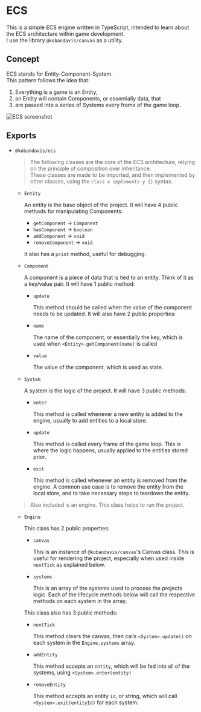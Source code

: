 # ECS

This is a simple ECS engine written in TypeScript, intended to learn about the ECS architecture within game development.  
I use the library `@kobandavis/canvas` as a utility.

## Concept

ECS stands for Entity-Component-System.  
This pattern follows the idea that:

1. Everything is a game is an Entity,
2. an Entity will contain Components, or essentially data, that
3. are passed into a series of Systems every frame of the game loop.

![ECS screenshot](https://miro.medium.com/max/960/1*yoLxDyQoFzC0je_oHkcppw.png)

## Exports

-   `@kobandavis/ecs`

    > The following classes are the core of the ECS architecture, relying on the principle of composition over inheritance.  
    > These classes are made to be imported, and then implemented by other classes, using the `class x implements y {}` syntax.

    -   `Entity`

        An entity is the base object of the project. It will have 4 public methods for manipulating Components:

        -   `getComponent` -> `Component`
        -   `hasComponent` -> `boolean`
        -   `addComponent` -> `void`
        -   `removeComponent` -> `void`

        It also has a `print` method, useful for debugging.

    -   `Component`

        A component is a piece of data that is tied to an entity. Think of it as a key/value pair. It will have 1 public method:

        -   `update`

            This method should be called when the value of the component needs to be updated.
            It will also have 2 public properties:

        -   `name`

            The name of the component, or essentially the key, which is used when `<Entity>.getComponent(name)` is called

        -   `value`

            The value of the component, which is used as state.

    -   `System`

        A system is the logic of the project. It will have 3 public methods:

        -   `enter`

            This method is called whenever a new entity is added to the engine,
            usually to add entities to a local store.

        -   `update`

            This method is called every frame of the game loop. This is where the logic happens,
            usually applied to the entities stored prior.

        -   `exit`

            This method is called whenever an entity is removed from the engine.
            A common use case is to remove the entity from the local store,
            and to take necessary steps to teardown the entity.

    > Also included is an engine. This class helps to run the project.

    -   `Engine`

        This class has 2 public properties:

        -   `canvas`

            This is an instance of `@kobandavis/canvas`'s Canvas class. This is useful for rendering the project, especially when used inside `nextTick` as explained below.

        -   `systems`

            This is an array of the systems used to process the projects logic. Each of the lifecycle methods below will call the respective methods on each system in the array.

        This class also has 3 public methods:

        -   `nextTick`

            This method clears the canvas, then calls `<System>.update()` on each system in the `Engine.systems` array.

        -   `addEntity`

            This method accepts an `entity`, which will be fed into all of the systems, using `<System>.enter(entity)`

        -   `removeEntity`

            This method accepts an entity `id`, or string, which will call `<System>.exit(entityId)` for each system.
